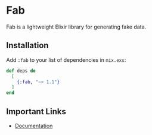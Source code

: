 # Fab

Fab is a lightweight Elixir library for generating fake data.

## Installation

Add `:fab` to your list of dependencies in `mix.exs`:

```elixir
def deps do
  [
    {:fab, "~> 1.1"}
  ]
end
```

## Important Links

- [Documentation](https://hexdocs.pm/fab/)

